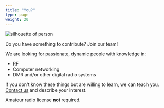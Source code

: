 ```yaml
---
title: "You?"
type: page
weight: 20
---
```


![silhouette of person](/images/silhouette-of-man-800005.jpg)

Do you have something to contribute? Join our team!

<!--more-->

We are looking for passionate, dynamic people with knowledge in:

* RF
* Computer networking
* DMR and/or other digital radio systems

If you don't know these things but are willing to learn, we can teach you. [Contact us](/contact) and describe your interest.

Amateur radio license **not** required.